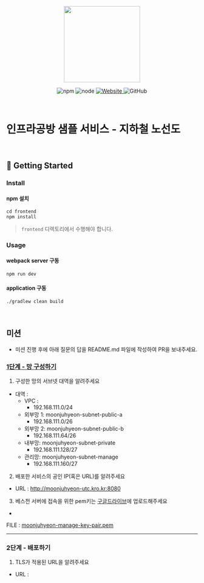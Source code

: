 <p align="center">
    <img width="200px;" src="https://raw.githubusercontent.com/woowacourse/atdd-subway-admin-frontend/master/images/main_logo.png"/>
</p>
<p align="center">
  <img alt="npm" src="https://img.shields.io/badge/npm-%3E%3D%205.5.0-blue">
  <img alt="node" src="https://img.shields.io/badge/node-%3E%3D%209.3.0-blue">
  <a href="https://edu.nextstep.camp/c/R89PYi5H" alt="nextstep atdd">
    <img alt="Website" src="https://img.shields.io/website?url=https%3A%2F%2Fedu.nextstep.camp%2Fc%2FR89PYi5H">
  </a>
  <img alt="GitHub" src="https://img.shields.io/github/license/next-step/atdd-subway-service">
</p>

<br>

# 인프라공방 샘플 서비스 - 지하철 노선도

<br>

## 🚀 Getting Started

### Install

#### npm 설치

```
cd frontend
npm install
```

> `frontend` 디렉토리에서 수행해야 합니다.

### Usage

#### webpack server 구동

```
npm run dev
```

#### application 구동

```
./gradlew clean build
```

<br>

## 미션

* 미션 진행 후에 아래 질문의 답을 README.md 파일에 작성하여 PR을 보내주세요.

### [1단계 - 망 구성하기](./docs/1step.md)

1. 구성한 망의 서브넷 대역을 알려주세요

- 대역 :
    - VPC :
        - 192.168.111.0/24
    - 외부망 1: moonjuhyeon-subnet-public-a
        - 192.168.111.0/26
    - 외부망 2: moonjuhyeon-subnet-public-b
        - 192.168.111.64/26
    - 내부망: moonjuhyeon-subnet-private
        - 192.168.111.128/27
    - 관리망: moonjuhyeon-subnet-manage
        - 192.168.111.160/27

2. 배포한 서비스의 공인 IP(혹은 URL)를 알려주세요

- URL : http://moonjuhyeon-utc.kro.kr:8080

3. 베스천 서버에 접속을 위한 pem키는 [구글드라이브](https://drive.google.com/drive/folders/1dZiCUwNeH1LMglp8dyTqqsL1b2yBnzd1?usp=sharing)에
   업로드해주세요

-
FILE : [moonjuhyeon-manage-key-pair.pem](https://drive.google.com/file/d/1NVC7AWCaGsdhXbAhkfxk5mUpzGisCIGH/view?usp=sharing)

---

### 2단계 - 배포하기

1. TLS가 적용된 URL을 알려주세요

- URL : 
